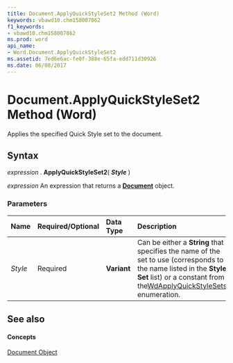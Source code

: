 ```yaml
---
title: Document.ApplyQuickStyleSet2 Method (Word)
keywords: vbawd10.chm158007862
f1_keywords:
- vbawd10.chm158007862
ms.prod: word
api_name:
- Word.Document.ApplyQuickStyleSet2
ms.assetid: 7ed6e6ac-fe0f-388e-65fa-edd711d30926
ms.date: 06/08/2017
---
```



# Document.ApplyQuickStyleSet2 Method (Word)

Applies the specified Quick Style set to the document.


## Syntax

 _expression_ . **ApplyQuickStyleSet2**( **_Style_** )

 _expression_ An expression that returns a **[Document](document-object-word.md)** object.


### Parameters



|**Name**|**Required/Optional**|**Data Type**|**Description**|
|:-----|:-----|:-----|:-----|
| _Style_|Required| **Variant**|Can be either a  **String** that specifies the name of the set to use (corresponds to the name listed in the **Style Set** list) or a constant from the[WdApplyQuickStyleSets](wdapplyquickstylesets-enumeration-word.md) enumeration.|

## See also


#### Concepts


[Document Object](document-object-word.md)

